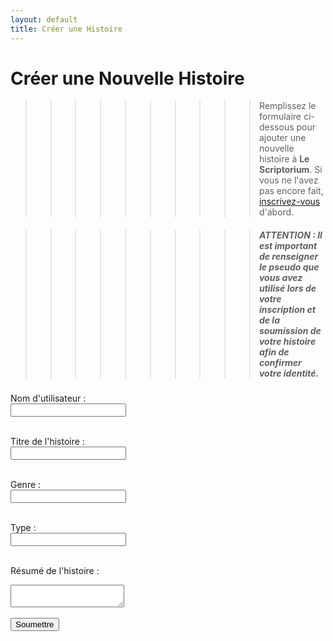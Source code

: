 ```yaml
---
layout: default
title: Créer une Histoire
---
```


# Créer une Nouvelle Histoire

>>>>>>>>>> Remplissez le formulaire ci-dessous pour ajouter une nouvelle histoire à **Le Scriptorium**.
Si vous ne l'avez pas encore fait, [inscrivez-vous](inscriptions.md) d'abord.

>>>>>>>>>> ##### ATTENTION : Il est important de renseigner le pseudo que vous avez utilisé lors de votre inscription et de la soumission de votre histoire afin de confirmer votre identité.

<form action="https://formspree.io/f/mvgpjkyn" method="POST">
  <form action="https://formspree.io/f/mvgpjkyn" method="POST">
   <label for="pseudo">Nom d'utilisateur : </label><br>
  <input type="text" id="pseudo" name="pseudo"><br><br>

  <label for="title">Titre de l'histoire :</label><br>
  <input type="text" id="title" name="title"><br><br>

  <label for="title"> Genre :</label><br>
  <input type="text" id="title" name="title"><br><br>

   <label for="title"> Type :</label><br>
  <input type="text" id="title" name="title"><br><br>

  <label for="synopsis">Résumé de l'histoire :</label><br>
  <textarea id="synopsis" name="synopsis"></textarea><br><br>

  <input type="submit" value="Soumettre">
</form>

